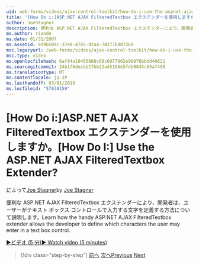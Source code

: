 ```yaml
---
uid: web-forms/videos/ajax-control-toolkit/how-do-i-use-the-aspnet-ajax-filteredtextbox-extender
title: '[How Do i:]ASP.NET AJAX FilteredTextbox エクステンダーを使用しますか。 | Microsoft Docs'
author: JoeStagner
description: 便利な ASP.NET AJAX FilteredTextbox エクステンダーにより、開発者は、ユーザーがテキスト ボックス コントロールで入力する文字を定義する方法について説明します。
ms.author: riande
ms.date: 01/31/2007
ms.assetid: 919b509c-37e8-4765-92a4-70277bd87269
msc.legacyurl: /web-forms/videos/ajax-control-toolkit/how-do-i-use-the-aspnet-ajax-filteredtextbox-extender
msc.type: video
ms.openlocfilehash: 6af94a10456868c69c6977962e90876bbdd40621
ms.sourcegitcommit: 24b1f6decbb17bb22a45166e5fdb0845c65af498
ms.translationtype: MT
ms.contentlocale: ja-JP
ms.lasthandoff: 03/01/2019
ms.locfileid: "57038159"
---
```

<a name="how-do-i-use-the-aspnet-ajax-filteredtextbox-extender"></a><span data-ttu-id="0618f-104">[How Do i:]ASP.NET AJAX FilteredTextbox エクステンダーを使用しますか。</span><span class="sxs-lookup"><span data-stu-id="0618f-104">[How Do I:] Use the ASP.NET AJAX FilteredTextbox Extender?</span></span>
====================
<span data-ttu-id="0618f-105">によって[Joe Stagner](https://github.com/JoeStagner)</span><span class="sxs-lookup"><span data-stu-id="0618f-105">by [Joe Stagner](https://github.com/JoeStagner)</span></span>

<span data-ttu-id="0618f-106">便利な ASP.NET AJAX FilteredTextbox エクステンダーにより、開発者は、ユーザーがテキスト ボックス コントロールで入力する文字を定義する方法について説明します。</span><span class="sxs-lookup"><span data-stu-id="0618f-106">Learn how the handy ASP.NET AJAX FilteredTextbox extender allows the developer to define which characters the user may enter in a text box control.</span></span>

[<span data-ttu-id="0618f-107">&#9654;ビデオ (5 分)</span><span class="sxs-lookup"><span data-stu-id="0618f-107">&#9654; Watch video (5 minutes)</span></span>](https://channel9.msdn.com/Blogs/ASP-NET-Site-Videos/how-do-i-use-the-aspnet-ajax-filteredtextbox-extender)

> [!div class="step-by-step"]
> <span data-ttu-id="0618f-108">[前へ](how-do-i-use-the-aspnet-ajax-dynamicpopulate-extender.md)
> [次へ](how-do-i-use-the-aspnet-ajax-hovermenu-extender.md)</span><span class="sxs-lookup"><span data-stu-id="0618f-108">[Previous](how-do-i-use-the-aspnet-ajax-dynamicpopulate-extender.md)
[Next](how-do-i-use-the-aspnet-ajax-hovermenu-extender.md)</span></span>
